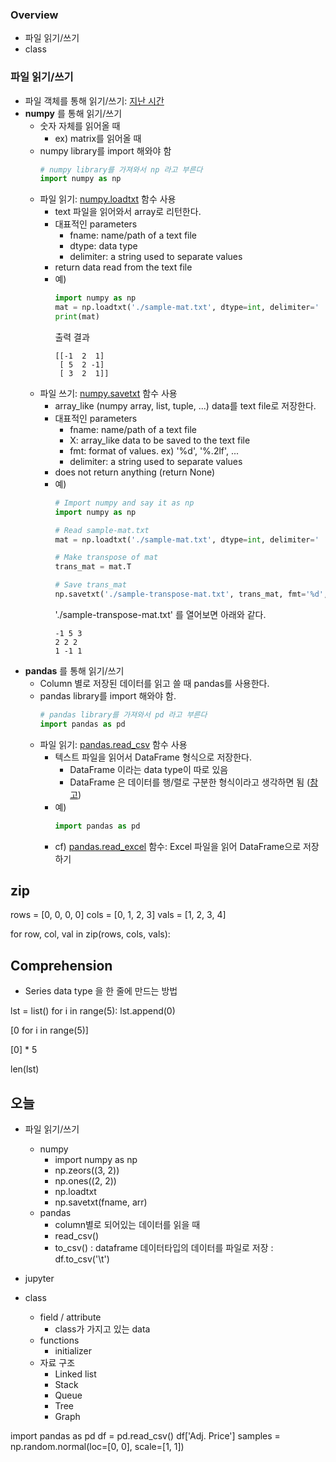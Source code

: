 ### Overview
- 파일 읽기/쓰기
- class

### 파일 읽기/쓰기
- 파일 객체를 통해 읽기/쓰기: [지난 시간](https://github.com/haekyu/python_tutoring_ms/blob/master/0601/0601.md)
- **numpy** 를 통해 읽기/쓰기
	- 숫자 자체를 읽어올 때
		- ex) matrix를 읽어올 때
	- numpy library를 import 해와야 함
		```python
		# numpy library를 가져와서 np 라고 부른다
		import numpy as np
		```
	- 파일 읽기: [numpy.loadtxt](https://docs.scipy.org/doc/numpy-1.14.0/reference/generated/numpy.loadtxt.html) 함수 사용
		- text 파일을 읽어와서 array로 리턴한다.
		- 대표적인 parameters
			- fname: name/path of a text file
			- dtype: data type
			- delimiter: a string used to separate values
		- return data read from the text file
		- 예)
			```python
			import numpy as np
			mat = np.loadtxt('./sample-mat.txt', dtype=int, delimiter=' ')
			print(mat)
			```
			출력 결과
			```
			[[-1  2  1]
			 [ 5  2 -1]
			 [ 3  2  1]]
			```
	- 파일 쓰기: [numpy.savetxt](https://docs.scipy.org/doc/numpy-1.14.0/reference/generated/numpy.savetxt.html) 함수 사용
		- array_like (numpy array, list, tuple, ...) data를 text file로 저장한다.
		- 대표적인 parameters
			- fname: name/path of a text file
			- X: array_like data to be saved to the text file
			- fmt: format of values. ex) '%d', '%.2lf', ...
			- delimiter: a string used to separate values
		- does not return anything (return None)
		- 예)
			```python
			# Import numpy and say it as np
			import numpy as np

			# Read sample-mat.txt
			mat = np.loadtxt('./sample-mat.txt', dtype=int, delimiter=' ')
			
			# Make transpose of mat
			trans_mat = mat.T

			# Save trans_mat
			np.savetxt('./sample-transpose-mat.txt', trans_mat, fmt='%d', delimiter=' ')
			```
			'./sample-transpose-mat.txt' 를 열어보면 아래와 같다.
			```
			-1 5 3
			2 2 2
			1 -1 1
			```
- **pandas** 를 통해 읽기/쓰기
	- Column 별로 저장된 데이터를 읽고 쓸 때 pandas를 사용한다.
	- pandas library를 import 해와야 함.
		```python
		# pandas library를 가져와서 pd 라고 부른다
		import pandas as pd
		```
	- 파일 읽기: [pandas.read_csv](https://pandas.pydata.org/pandas-docs/stable/generated/pandas.read_csv.html) 함수 사용
		- 텍스트 파일을 읽어서 DataFrame 형식으로 저장한다.
			- DataFrame 이라는 data type이 따로 있음
			- DataFrame 은 데이터를 행/렬로 구분한 형식이라고 생각하면 됨 ([참고](http://pinkwink.kr/735))
		- 예)
			```python
			import pandas as pd
			```
		- cf) [pandas.read_excel](https://pandas.pydata.org/pandas-docs/version/0.20/generated/pandas.read_excel.html) 함수: Excel 파일을 읽어 DataFrame으로 저장하기


## zip
rows = [0, 0, 0, 0]
cols = [0, 1, 2, 3]
vals = [1, 2, 3, 4]

for row, col, val in zip(rows, cols, vals):
	


## Comprehension
- Series data type 을 한 줄에 만드는 방법

lst = list()
for i in range(5):
	lst.append(0)

[0 for i in range(5)]

[0] * 5

len(lst)


## 오늘
- 파일 읽기/쓰기
	- numpy
		- import numpy as np
		- np.zeors((3, 2))
		- np.ones((2, 2))
		- np.loadtxt
		- np.savetxt(fname, arr)
	- pandas
		- column별로 되어있는 데이터를 읽을 때
		- read_csv()
		- to_csv()
			: dataframe 데이터타입의 데이터를 파일로 저장
			: df.to_csv('\t')
- jupyter

- class
	- field / attribute
		- class가 가지고 있는 data
	- functions
		- initializer
	- 자료 구조
		- Linked list 
		- Stack
		- Queue
		- Tree
		- Graph



import pandas as pd
df = pd.read_csv()
df['Adj. Price']
samples = np.random.normal(loc=[0, 0], scale=[1, 1])